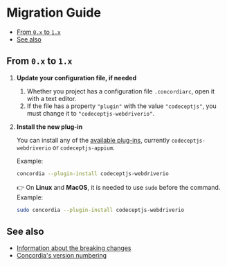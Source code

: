 # Migration Guide <!-- omit in toc -->


- [From `0.x` to `1.x`](#from-0x-to-1x)
- [See also](#see-also)

## From `0.x` to `1.x`

1. **Update your configuration file, if needed**

    1. Whether you project has a configuration file `.concordiarc`, open it with a text editor.
    2. If the file has a property `"plugin"` with the value `"codeceptjs"`, you must change it to `"codeceptjs-webdriverio"`.

2. **Install the new plug-in**

    You can install any of the [available plug-ins](./plugins.md), currently `codeceptjs-webdriverio` or `codeceptjs-appium`.

    Example:
    ```bash
    concordia --plugin-install codeceptjs-webdriverio
    ```

    👉 On **Linux** and **MacOS**, it is needed to use `sudo` before the command. Example:
    ```bash
    sudo concordia --plugin-install codeceptjs-webdriverio
    ```

## See also

- [Information about the breaking changes](breaking-changes.md)
- [Concordia's version numbering](versioning.md)
